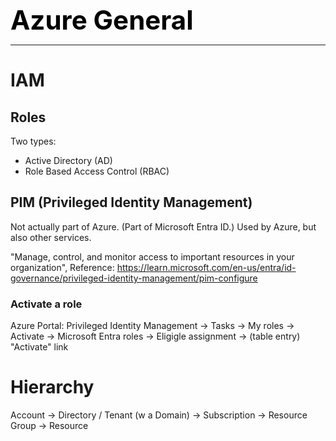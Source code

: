 **<span style="font-size:3em;color:black">Azure General</span>**
***

# IAM

## Roles
Two types:
- Active Directory (AD)
- Role Based Access Control (RBAC)

## PIM (Privileged Identity Management)

Not actually part of Azure.  (Part of Microsoft Entra ID.)  Used by Azure, but also other services.

"Manage, control, and monitor access to important resources in your organization", Reference: https://learn.microsoft.com/en-us/entra/id-governance/privileged-identity-management/pim-configure

### Activate a role
Azure Portal: Privileged Identity Management → Tasks → My roles → Activate → Microsoft Entra roles → Eligigle assignment → (table entry) "Activate" link

# Hierarchy
Account → Directory / Tenant (w a Domain) → Subscription → Resource Group → Resource
